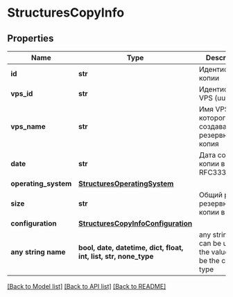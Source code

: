 # StructuresCopyInfo


## Properties
Name | Type | Description | Notes
------------ | ------------- | ------------- | -------------
**id** | **str** | Идентификатор копии | [optional] 
**vps_id** | **str** | Идентификатор VPS (uuid) | [optional] 
**vps_name** | **str** | Имя VPS, с которого создавалась резервная копия | [optional] 
**date** | **str** | Дата создания копии в RFC3339 | [optional] 
**operating_system** | [**StructuresOperatingSystem**](StructuresOperatingSystem.md) |  | [optional] 
**size** | **str** | Общий размер резервной копии в байтах | [optional] 
**configuration** | [**StructuresCopyInfoConfiguration**](StructuresCopyInfoConfiguration.md) |  | [optional] 
**any string name** | **bool, date, datetime, dict, float, int, list, str, none_type** | any string name can be used but the value must be the correct type | [optional]

[[Back to Model list]](../README.md#documentation-for-models) [[Back to API list]](../README.md#documentation-for-api-endpoints) [[Back to README]](../README.md)


